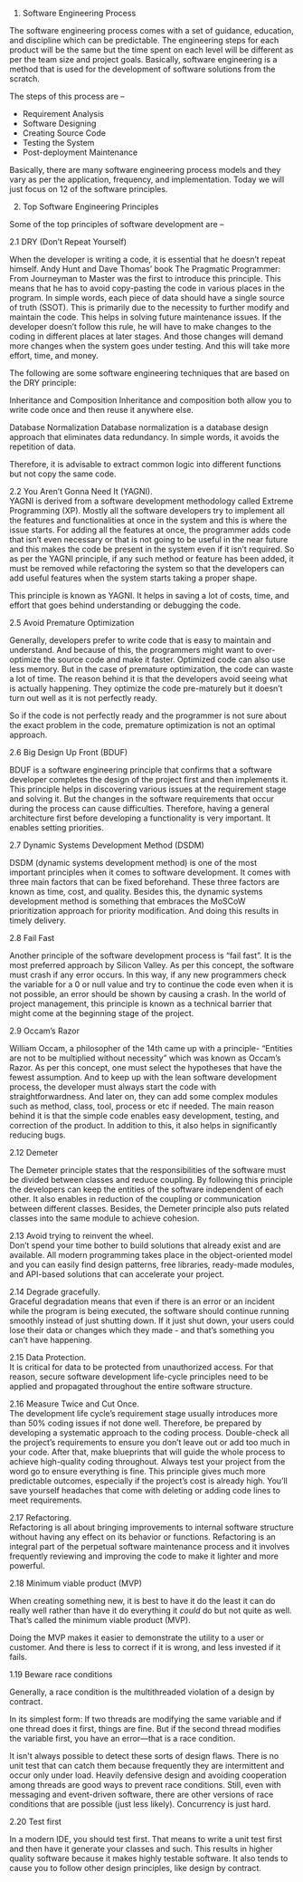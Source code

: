 1. Software Engineering Process

The software engineering process comes with a set of guidance, education, and discipline which can be predictable. 
The engineering steps for each product will be the same but the time spent on each level will be different 
as per the team size and project goals. Basically, software engineering is a method that is used for the development 
of software solutions from the scratch.

The steps of this process are –

- Requirement Analysis
- Software Designing
- Creating Source Code
- Testing the System
- Post-deployment Maintenance

Basically, there are many software engineering process models and they vary as per the application, frequency, and implementation. 
Today we will just focus on 12 of the software principles.

2. Top Software Engineering Principles

Some of the top principles of software development are –

2.1 DRY (Don’t Repeat Yourself)

When the developer is writing a code, it is essential that he doesn’t repeat himself. 
Andy Hunt and Dave Thomas’ book The Pragmatic Programmer: From Journeyman to Master was the first to introduce this principle. 
This means that he has to avoid copy-pasting the code in various places in the program. In simple words, 
each piece of data should have a single source of truth (SSOT). This is primarily due to the necessity to further modify and maintain the code. 
This helps in solving future maintenance issues. If the developer doesn’t follow this rule, he will have to make changes 
to the coding in different places at later stages. And those changes will demand more changes when the system goes under testing. 
And this will take more effort, time, and money.

The following are some software engineering techniques that are based on the DRY principle:

Inheritance and Composition
Inheritance and composition both allow you to write code once and then reuse it anywhere else.

Database Normalization
Database normalization is a database design approach that eliminates data redundancy. In simple words, it avoids the repetition of data.

Therefore, it is advisable to extract common logic into different functions but not copy the same code.

2.2 You Aren’t Gonna Need It (YAGNI).  
YAGNI is derived from a software development methodology called Extreme Programming (XP). 
Mostly all the software developers try to implement all the features and functionalities at once in the system and this is where the issue starts. 
For adding all the features at once, the programmer adds code that isn’t even necessary or that is not going to be useful 
in the near future and this makes the code be present in the system even if it isn’t required. So as per the YAGNI principle, 
if any such method or feature has been added, it must be removed while refactoring the system so that the developers can add 
useful features when the system starts taking a proper shape.

This principle is known as YAGNI. It helps in saving a lot of costs, time, and effort that goes behind understanding or debugging the code.

2.5 Avoid Premature Optimization

Generally, developers prefer to write code that is easy to maintain and understand. And because of this, 
the programmers might want to over-optimize the source code and make it faster. Optimized code can also use less memory. 
But in the case of premature optimization, the code can waste a lot of time. The reason behind it is that the developers 
avoid seeing what is actually happening. They optimize the code pre-maturely but it doesn’t turn out well as it is not perfectly ready.

So if the code is not perfectly ready and the programmer is not sure about the exact problem in the code, 
premature optimization is not an optimal approach.

2.6 Big Design Up Front (BDUF)

BDUF is a software engineering principle that confirms that a software developer completes the design of the project first and then implements it. 
This principle helps in discovering various issues at the requirement stage and solving it. But the changes in the software requirements 
that occur during the process can cause difficulties. Therefore, having a general architecture first before developing a functionality is very important. 
It enables setting priorities.

2.7 Dynamic Systems Development Method (DSDM)

DSDM (dynamic systems development method) is one of the most important principles when it comes to software development. 
It comes with three main factors that can be fixed beforehand. These three factors are known as time, cost, and quality. 
Besides this, the dynamic systems development method is something that embraces the MoSCoW prioritization approach for priority modification. 
And doing this results in timely delivery.

2.8 Fail Fast

Another principle of the software development process is “fail fast”. It is the most preferred approach by Silicon Valley. 
As per this concept, the software must crash if any error occurs. In this way, if any new programmers check the variable 
for a 0 or null value and try to continue the code even when it is not possible, an error should be shown by causing a crash. 
In the world of project management, this principle is known as a technical barrier that might come at the beginning stage of the project.

2.9 Occam’s Razor

William Occam, a philosopher of the 14th came up with a principle- “Entities are not to be multiplied without necessity” 
which was known as Occam’s Razor. As per this concept, one must select the hypotheses that have the fewest assumption. 
And to keep up with the lean software development process, the developer must always start the code with straightforwardness. 
And later on, they can add some complex modules such as method, class, tool, process or etc if needed. The main reason behind 
it is that the simple code enables easy development, testing, and correction of the product. In addition to this, 
it also helps in significantly reducing bugs.

2.12 Demeter

The Demeter principle states that the responsibilities of the software must be divided between classes and reduce coupling.
By following this principle the developers can keep the entities of the software independent of each other. It also enables 
in reduction of the coupling or communication between different classes. 
Besides, the Demeter principle also puts related classes into the same module to achieve cohesion.

2.13 Avoid trying to reinvent the wheel.  
Don’t spend your time bother to build solutions that already exist and are available. 
All modern programming takes place in the object-oriented model and you can easily find design patterns, free libraries, ready-made modules, 
and API-based solutions that can accelerate your project.


2.14 Degrade gracefully.  
Graceful degradation means that even if there is an error or an incident while the program is being executed, 
the software should continue running smoothly instead of just shutting down. 
If it just shut down, your users could lose their data or changes which they made - and that’s something you can’t have happening.

2.15 Data Protection.  
It is critical for data to be protected from unauthorized access. 
For that reason, secure software development life-cycle principles need to be applied and propagated throughout the entire software structure. 

2.16 Measure Twice and Cut Once.  
The development life cycle’s requirement stage usually introduces more than 50% coding issues if not done well. 
Therefore, be prepared by developing a systematic approach to the coding process.
Double-check all the project’s requirements to ensure you don’t leave out or add too much in your code. 
After that, make blueprints that will guide the whole process to achieve high-quality coding throughout. 
Always test your project from the word go to ensure everything is fine.
This principle gives much more predictable outcomes, especially if the project’s cost is already high. 
You’ll save yourself headaches that come with deleting or adding code lines to meet requirements.

2.17 Refactoring.  
Refactoring is all about  bringing improvements to internal software structure without having any effect on its behavior or functions. Refactoring is an integral part of the perpetual 
software maintenance process and it involves frequently reviewing and improving the code to make it lighter and more powerful.

2.18 Minimum viable product (MVP)

When creating something new, it is best to have it do the least it can do really well rather than have it do everything 
it *could* do but not quite as well. That’s called the minimum viable product (MVP).

Doing the MVP makes it easier to demonstrate the utility to a user or customer. 
And there is less to correct if it is wrong, and less invested if it fails.

1.19  Beware race conditions

Generally, a race condition is the multithreaded violation of a design by contract.

In its simplest form: If two threads are modifying the same variable and if one thread does it first, things are fine. But if the second thread modifies the variable first, you have an error—that is a race condition.

It isn't always possible to detect these sorts of design flaws. There is no unit test that can catch them because frequently they are intermittent and occur only under load. Heavily defensive design and avoiding cooperation among threads are good ways to prevent race conditions. Still, even with messaging and event-driven software, there are other versions of race conditions that are possible (just less likely). Concurrency is just hard.

2.20 Test first

In a modern IDE, you should test first. That means to write a unit test first and then have it generate your classes and such. This results in higher quality software because it makes highly testable software. It also tends to cause you to follow other design principles, like design by contract.


